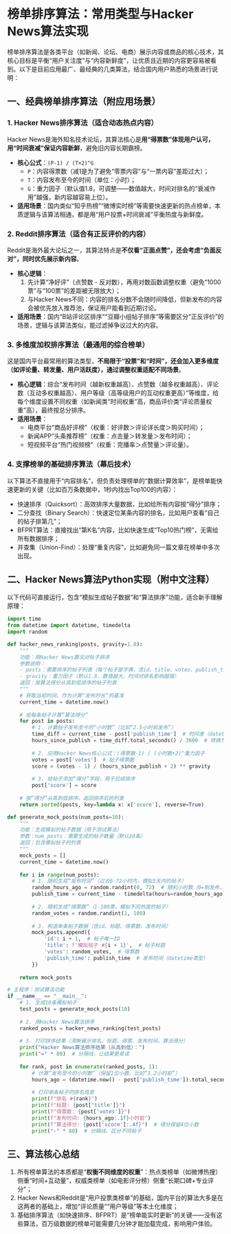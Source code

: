 # 榜单排序算法：常用类型与Hacker News算法实现
榜单排序算法是各类平台（如新闻、论坛、电商）展示内容或商品的核心技术，其核心目标是平衡“用户关注度”与“内容新鲜度”，让优质且近期的内容更容易被看到。以下是目前应用最广、最经典的几类算法，结合国内用户熟悉的场景进行说明：


## 一、经典榜单排序算法（附应用场景）
### 1. Hacker News排序算法（适合动态热点内容）
Hacker News是海外知名技术论坛，其算法核心是**用“得票数”体现用户认可，用“时间衰减”保证内容新鲜**，避免旧内容长期霸榜。
- **核心公式**：`(P-1) / (T+2)^G`
  - `P`：内容得票数（减1是为了避免“零票内容”与“一票内容”差距过大）；
  - `T`：内容发布至今的时间（单位：小时）；
  - `G`：重力因子（默认值1.8，可调整——数值越大，时间对排名的“衰减作用”越强，新内容越容易上位）。
- **适用场景**：国内类似“知乎热榜”“微博实时榜”等需要快速更新的热点榜单，本质逻辑与该算法相通，都是用“用户投票+时间衰减”平衡热度与新鲜度。


### 2. Reddit排序算法（适合有正反评价的内容）
Reddit是海外最大论坛之一，其算法特点是**不仅看“正面点赞”，还会考虑“负面反对”，同时优先展示新内容**。
- **核心逻辑**：
  1. 先计算“净好评”（点赞数 - 反对数），再用对数函数调整权重（避免“1000票”与“100票”的差距被无限放大）；
  2. 与Hacker News不同：内容的排名分数不会随时间降低，但新发布的内容会被优先放入推荐池，保证用户能看到近期讨论。
- **适用场景**：国内“B站评论区排序”“豆瓣小组帖子排序”等需要区分“正反评价”的场景，逻辑与该算法类似，能过滤掉争议过大的内容。


### 3. 多维度加权排序算法（最通用的综合榜单）
这是国内平台最常用的算法类型，**不局限于“投票”和“时间”，还会加入更多维度（如评论量、转发量、用户活跃度），通过调整权重适配不同场景**。
- **核心逻辑**：综合“发布时间（越新权重越高）、点赞数（越多权重越高）、评论数（互动多权重越高）、用户等级（高等级用户的互动权重更高）”等维度，给每个维度设置不同权重（如新闻类“时间权重”高，商品评价类“评论质量权重”高），最终按总分排序。
- **适用场景**：
  - 电商平台“商品好评榜”（权重：好评数＞评论详长度＞购买时间）；
  - 新闻APP“头条推荐榜”（权重：点击量＞转发量＞发布时间）；
  - 短视频平台“热门视频榜”（权重：完播率＞点赞量＞评论量）。


### 4. 支撑榜单的基础排序算法（幕后技术）
以下算法不直接用于“内容排名”，但负责处理榜单的“数据计算效率”，是榜单能快速更新的关键（比如百万条数据中，1秒内找出Top100的内容）：
- 快速排序（Quicksort）：高效排序大量数据，比如给所有内容按“得分”排序；
- 二分查找（Binary Search）：快速定位某条内容的排名，比如用户查看“自己的帖子排第几”；
- BFPRT算法：直接找出“第K名”内容，比如快速生成“Top10热门榜”，无需给所有数据排序；
- 并查集（Union-Find）：处理“重复内容”，比如避免同一篇文章在榜单中多次出现。


## 二、Hacker News算法Python实现（附中文注释）
以下代码可直接运行，包含“模拟生成帖子数据”和“算法排序”功能，适合新手理解原理：

```python
import time
from datetime import datetime, timedelta
import random

def hacker_news_ranking(posts, gravity=1.8):
    """
    功能：用Hacker News算法对帖子排序
    参数说明：
    - posts：需要排序的帖子列表（每个帖子是字典，含id、title、votes、publish_time）
    - gravity：重力因子（默认1.8，数值越大，时间对排名影响越强）
    返回：按算法得分从高到低排序的帖子列表
    """
    # 获取当前时间，作为计算“发布时长”的基准
    current_time = datetime.now()
    
    # 给每条帖子计算“算法得分”
    for post in posts:
        # 1. 计算帖子发布至今的“小时数”（比如“2.5小时前发布”）
        time_diff = current_time - post['publish_time']  # 时间差（datetime类型）
        hours_since_publish = time_diff.total_seconds() / 3600  # 转换为小时
        
        # 2. 应用Hacker News核心公式：(得票数-1) / (小时数+2)^重力因子
        votes = post['votes']  # 帖子得票数
        score = (votes - 1) / (hours_since_publish + 2) ** gravity
        
        # 3. 给帖子添加“得分”字段，用于后续排序
        post['score'] = score
    
    # 按“得分”从高到低排序，返回排序后的列表
    return sorted(posts, key=lambda x: x['score'], reverse=True)

def generate_mock_posts(num_posts=10):
    """
    功能：生成模拟的帖子数据（用于测试算法）
    参数：num_posts：需要生成的帖子数量（默认10条）
    返回：包含模拟帖子的列表
    """
    mock_posts = []
    current_time = datetime.now()
    
    for i in range(num_posts):
        # 1. 随机生成“发布时间”（过去0-72小时内，模拟3天内的帖子）
        random_hours_ago = random.randint(0, 72)  # 随机小时数（0=刚发布，72=3天前）
        publish_time = current_time - timedelta(hours=random_hours_ago)
        
        # 2. 随机生成“得票数”（1-100票，模拟不同热度的帖子）
        random_votes = random.randint(1, 100)
        
        # 3. 构造单条帖子数据（含id、标题、得票数、发布时间）
        mock_posts.append({
            'id': i + 1,  # 帖子唯一ID
            'title': f'模拟帖子 #{i + 1}',  # 帖子标题
            'votes': random_votes,  # 得票数
            'publish_time': publish_time  # 发布时间（datetime类型）
        })
    
    return mock_posts

# 主程序：测试算法功能
if __name__ == "__main__":
    # 1. 生成10条模拟帖子
    test_posts = generate_mock_posts(10)
    
    # 2. 用Hacker News算法排序
    ranked_posts = hacker_news_ranking(test_posts)
    
    # 3. 打印排序结果（清晰展示排名、标题、得票、发布时间、算法得分）
    print("Hacker News算法排序结果（从高到低）：")
    print("=" * 80)  # 分隔线，让结果更易读
    
    for rank, post in enumerate(ranked_posts, 1):
        # 计算“发布至今的小时数”（保留1位小数，比如“3.2小时前”）
        hours_ago = (datetime.now() - post['publish_time']).total_seconds() / 3600
        
        # 打印单条帖子的排名信息
        print(f"排名 #{rank}")
        print(f"标题: {post['title']}")
        print(f"得票数: {post['votes']}")
        print(f"发布时间: {hours_ago:.1f}小时前")
        print(f"算法得分: {post['score']:.4f}")  # 得分保留4位小数
        print("-" * 80)  # 分隔线，区分不同帖子
```


## 三、算法核心总结
1. 所有榜单算法的本质都是“**权衡不同维度的权重**”：热点类榜单（如微博热搜）侧重“时间+互动量”，权威类榜单（如电影评分榜）侧重“长期口碑+专业评分”；
2. Hacker News和Reddit是“用户投票类榜单”的基础，国内平台的算法大多是在这两者的基础上，增加“评论质量”“用户等级”等本土化维度；
3. 基础排序算法（如快速排序、BFPRT）是“榜单能实时更新”的关键——没有这些算法，百万级数据的榜单可能需要几分钟才能加载完成，影响用户体验。